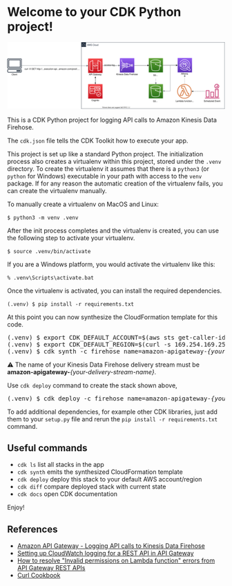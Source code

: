 
# Welcome to your CDK Python project!

![logging-api-calls-to-firehose](./logging-api-calls-to-firehose.svg)

This is a CDK Python project for logging API calls to Amazon Kinesis Data Firehose.

The `cdk.json` file tells the CDK Toolkit how to execute your app.

This project is set up like a standard Python project.  The initialization
process also creates a virtualenv within this project, stored under the `.venv`
directory.  To create the virtualenv it assumes that there is a `python3`
(or `python` for Windows) executable in your path with access to the `venv`
package. If for any reason the automatic creation of the virtualenv fails,
you can create the virtualenv manually.

To manually create a virtualenv on MacOS and Linux:

```
$ python3 -m venv .venv
```

After the init process completes and the virtualenv is created, you can use the following
step to activate your virtualenv.

```
$ source .venv/bin/activate
```

If you are a Windows platform, you would activate the virtualenv like this:

```
% .venv\Scripts\activate.bat
```

Once the virtualenv is activated, you can install the required dependencies.

```
(.venv) $ pip install -r requirements.txt
```

At this point you can now synthesize the CloudFormation template for this code.

<pre>
(.venv) $ export CDK_DEFAULT_ACCOUNT=$(aws sts get-caller-identity --query Account --output text)
(.venv) $ export CDK_DEFAULT_REGION=$(curl -s 169.254.169.254/latest/dynamic/instance-identity/document | jq -r .region)
(.venv) $ cdk synth -c firehose_name=amazon-apigateway-<i>{your-delivery-stream-name}</i>
</pre>

:warning: The name of your Kinesis Data Firehose delivery stream must be **amazon-apigateway-**<i>{your-delivery-stream-name}</i>.

Use `cdk deploy` command to create the stack shown above,

<pre>
(.venv) $ cdk deploy -c firehose_name=amazon-apigateway-<i>{your-delivery-stream-name}</i>
</pre>

To add additional dependencies, for example other CDK libraries, just add
them to your `setup.py` file and rerun the `pip install -r requirements.txt`
command.

## Useful commands

 * `cdk ls`          list all stacks in the app
 * `cdk synth`       emits the synthesized CloudFormation template
 * `cdk deploy`      deploy this stack to your default AWS account/region
 * `cdk diff`        compare deployed stack with current state
 * `cdk docs`        open CDK documentation

Enjoy!

## References

 * [Amazon API Gateway - Logging API calls to Kinesis Data Firehose](https://docs.aws.amazon.com/apigateway/latest/developerguide/apigateway-logging-to-kinesis.html)
 * [Setting up CloudWatch logging for a REST API in API Gateway](https://docs.aws.amazon.com/apigateway/latest/developerguide/set-up-logging.html)
 * [How to resolve "Invalid permissions on Lambda function" errors from API Gateway REST APIs](https://aws.amazon.com/premiumsupport/knowledge-center/api-gateway-rest-api-lambda-integrations/)
 * [Curl Cookbook](https://catonmat.net/cookbooks/curl)

